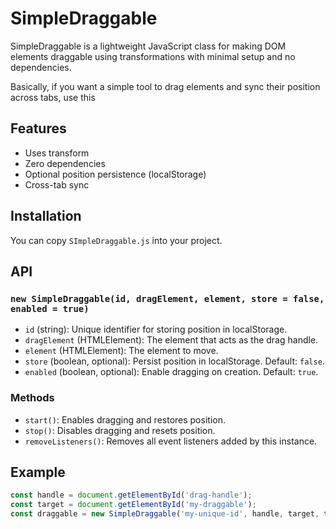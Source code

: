 # SimpleDraggable

SimpleDraggable is a lightweight JavaScript class for making DOM elements draggable using transformations with minimal setup and no dependencies.

Basically, if you want a simple tool to drag elements and sync their position across tabs, use this

## Features

- Uses transform
- Zero dependencies
- Optional position persistence (localStorage)
- Cross-tab sync

## Installation

You can copy `SImpleDraggable.js` into your project.

## API

### `new SimpleDraggable(id, dragElement, element, store = false, enabled = true)`

- `id` (string): Unique identifier for storing position in localStorage.
- `dragElement` (HTMLElement): The element that acts as the drag handle.
- `element` (HTMLElement): The element to move.
- `store` (boolean, optional): Persist position in localStorage. Default: `false`.
- `enabled` (boolean, optional): Enable dragging on creation. Default: `true`.

### Methods

- `start()`: Enables dragging and restores position.
- `stop()`: Disables dragging and resets position.
- `removeListeners()`: Removes all event listeners added by this instance.

## Example

```js
const handle = document.getElementById('drag-handle');
const target = document.getElementById('my-draggable');
const draggable = new SimpleDraggable('my-unique-id', handle, target, true, true);
```